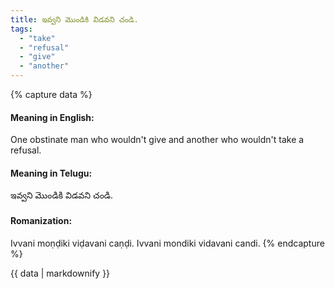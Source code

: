 ```yaml
---
title: ఇవ్వని మొండికి విడవని చండి.
tags:
  - "take"
  - "refusal"
  - "give"
  - "another"
---
```


{% capture data %}
#### Meaning in English:
One obstinate man who wouldn't give and another who wouldn't take a refusal.

#### Meaning in Telugu:
ఇవ్వని మొండికి విడవని చండి.

#### Romanization:
Ivvani moṇḍiki viḍavani caṇḍi.
Ivvani mondiki vidavani candi.
{% endcapture %}

{{ data | markdownify }}

